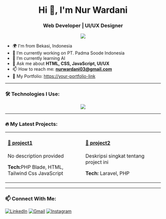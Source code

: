 <h1 align="center">Hi 👋, I'm Nur Wardani</h1>
<h3 align="center">Web Developer | UI/UX Designer</h3>

<p align="center">
  <img src="https://readme-typing-svg.demolab.com/?lines=Code.+Design.+Repeat.&center=true&width=380&height=45">
</p>

- 🌍 I'm from Bekasi, Indonesia  
- 💼 I’m currently working on PT. Padma Soode Indonesia  
- 🧠 I’m currently learning AI  
- 💬 Ask me about **HTML, CSS, JavaScript, UI/UX**  
- 📫 How to reach me: **nurwardani03@gmail.com**  
- 📄 My Portfolio: [https://your-portfolio-link](https://your-portfolio-link)  

---

### 🛠️ Technologies I Use:
<p align="center">
  <img src="https://skillicons.dev/icons?i=html,css,php,python,tailwind,laravel,mysql,js,ts,react,nextjs,nodejs,figma,git,github,vscode,bootstrap,linux" />
</p>

---

### 🔥 My Latest Projects:

<table>
  <tr>
    <td width="50%">
      <h4><a href="https://github.com/nur-wardani/ea-system-public">📌 project1</a></h4>
      <p>No description provided</p>
      <p><strong>Tech:</strong>PHP Blade, HTML, Tailwind Css JavaScript</p>
    </td>
    <td width="50%">
      <h4><a href="https://github.com/username/project2">📌 project2</a></h4>
      <p>Deskripsi singkat tentang project ini</p>
      <p><strong>Tech:</strong> Laravel, PHP</p>
    </td>
  </tr>
</table>

---

### 📫 Connect With Me:
<p>
  <a href="https://linkedin.com/in/nur-wardani-72b283270" target="_blank"><img alt="LinkedIn" src="https://img.shields.io/badge/LinkedIn-0077B5.svg?style=for-the-badge&logo=linkedin&logoColor=white"/></a>
  <a href="mailto:nurwardani03@gmail.com"><img alt="Gmail" src="https://img.shields.io/badge/Gmail-D14836?style=for-the-badge&logo=gmail&logoColor=white" /></a>
  <a href="https://instagram.com/nrwrdani" target="_blank"><img alt="Instagram" src="https://img.shields.io/badge/Instagram-E4405F?style=for-the-badge&logo=instagram&logoColor=white"/></a>
</p>
